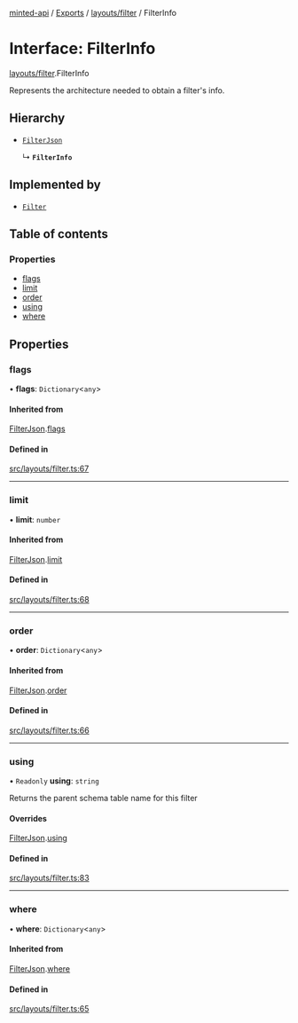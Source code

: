 [minted-api](../README.md) / [Exports](../modules.md) / [layouts/filter](../modules/layouts_filter.md) / FilterInfo

# Interface: FilterInfo

[layouts/filter](../modules/layouts_filter.md).FilterInfo

Represents the architecture needed to obtain a filter's info.

## Hierarchy

- [`FilterJson`](layouts_filter.FilterJson.md)

  ↳ **`FilterInfo`**

## Implemented by

- [`Filter`](../classes/classes_filter.Filter.md)

## Table of contents

### Properties

- [flags](layouts_filter.FilterInfo.md#flags)
- [limit](layouts_filter.FilterInfo.md#limit)
- [order](layouts_filter.FilterInfo.md#order)
- [using](layouts_filter.FilterInfo.md#using)
- [where](layouts_filter.FilterInfo.md#where)

## Properties

### flags

• **flags**: `Dictionary`<`any`\>

#### Inherited from

[FilterJson](layouts_filter.FilterJson.md).[flags](layouts_filter.FilterJson.md#flags)

#### Defined in

[src/layouts/filter.ts:67](https://github.com/ianzepp/minted-api-ts/blob/4ef4443/src/layouts/filter.ts#L67)

___

### limit

• **limit**: `number`

#### Inherited from

[FilterJson](layouts_filter.FilterJson.md).[limit](layouts_filter.FilterJson.md#limit)

#### Defined in

[src/layouts/filter.ts:68](https://github.com/ianzepp/minted-api-ts/blob/4ef4443/src/layouts/filter.ts#L68)

___

### order

• **order**: `Dictionary`<`any`\>

#### Inherited from

[FilterJson](layouts_filter.FilterJson.md).[order](layouts_filter.FilterJson.md#order)

#### Defined in

[src/layouts/filter.ts:66](https://github.com/ianzepp/minted-api-ts/blob/4ef4443/src/layouts/filter.ts#L66)

___

### using

• `Readonly` **using**: `string`

Returns the parent schema table name for this filter

#### Overrides

[FilterJson](layouts_filter.FilterJson.md).[using](layouts_filter.FilterJson.md#using)

#### Defined in

[src/layouts/filter.ts:83](https://github.com/ianzepp/minted-api-ts/blob/4ef4443/src/layouts/filter.ts#L83)

___

### where

• **where**: `Dictionary`<`any`\>

#### Inherited from

[FilterJson](layouts_filter.FilterJson.md).[where](layouts_filter.FilterJson.md#where)

#### Defined in

[src/layouts/filter.ts:65](https://github.com/ianzepp/minted-api-ts/blob/4ef4443/src/layouts/filter.ts#L65)
